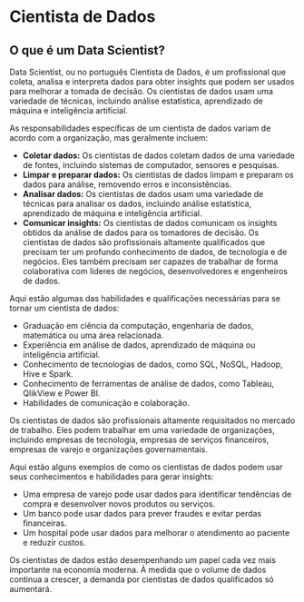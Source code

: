 # Cientista de Dados

## O que é um Data Scientist?

Data Scientist, ou no português Cientista de Dados, é um profissional que coleta, analisa e interpreta dados para obter insights que podem ser usados para melhorar a tomada de decisão. Os cientistas de dados usam uma variedade de técnicas, incluindo análise estatística, aprendizado de máquina e inteligência artificial.

As responsabilidades específicas de um cientista de dados variam de acordo com a organização, mas geralmente incluem:

- **Coletar dados:** Os cientistas de dados coletam dados de uma variedade de fontes, incluindo sistemas de computador, sensores e pesquisas.
- **Limpar e preparar dados:** Os cientistas de dados limpam e preparam os dados para análise, removendo erros e inconsistências.
- **Analisar dados:** Os cientistas de dados usam uma variedade de técnicas para analisar os dados, incluindo análise estatística, aprendizado de máquina e inteligência artificial.
- **Comunicar insights:** Os cientistas de dados comunicam os insights obtidos da análise de dados para os tomadores de decisão.
Os cientistas de dados são profissionais altamente qualificados que precisam ter um profundo conhecimento de dados, de tecnologia e de negócios. Eles também precisam ser capazes de trabalhar de forma colaborativa com líderes de negócios, desenvolvedores e engenheiros de dados.

Aqui estão algumas das habilidades e qualificações necessárias para se tornar um cientista de dados:

- Graduação em ciência da computação, engenharia de dados, matemática ou uma área relacionada.
- Experiência em análise de dados, aprendizado de máquina ou inteligência artificial.
- Conhecimento de tecnologias de dados, como SQL, NoSQL, Hadoop, Hive e Spark.
- Conhecimento de ferramentas de análise de dados, como Tableau, QlikView e Power BI.
- Habilidades de comunicação e colaboração.

Os cientistas de dados são profissionais altamente requisitados no mercado de trabalho. Eles podem trabalhar em uma variedade de organizações, incluindo empresas de tecnologia, empresas de serviços financeiros, empresas de varejo e organizações governamentais.

Aqui estão alguns exemplos de como os cientistas de dados podem usar seus conhecimentos e habilidades para gerar insights:

- Uma empresa de varejo pode usar dados para identificar tendências de compra e desenvolver novos produtos ou serviços.
- Um banco pode usar dados para prever fraudes e evitar perdas financeiras.
- Um hospital pode usar dados para melhorar o atendimento ao paciente e reduzir custos.

Os cientistas de dados estão desempenhando um papel cada vez mais importante na economia moderna. À medida que o volume de dados continua a crescer, a demanda por cientistas de dados qualificados só aumentará.
